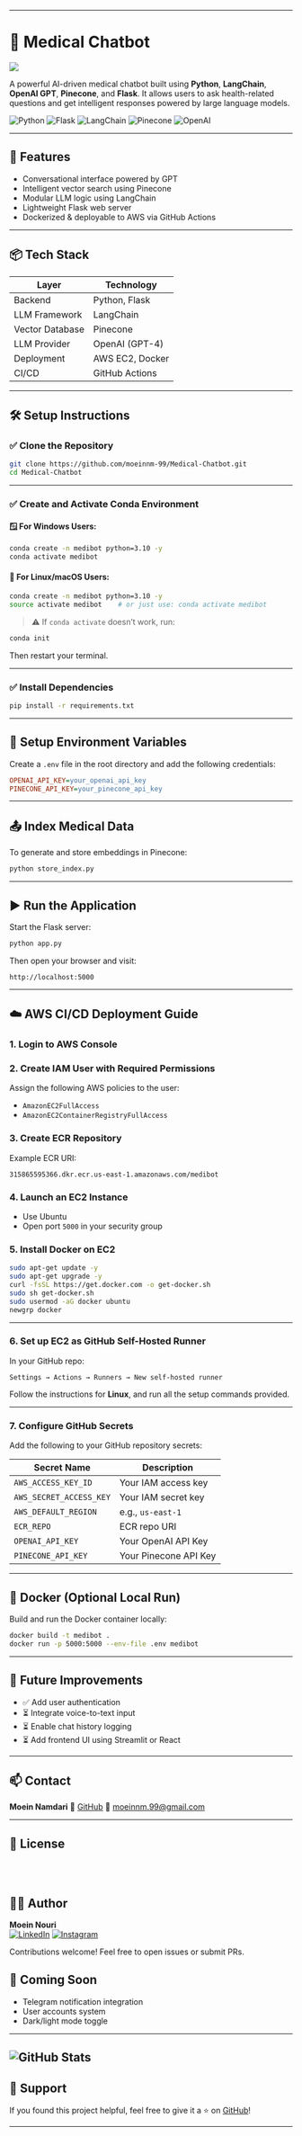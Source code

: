 
---

# 🧠 Medical Chatbot

<img src="https://github.com/moeinnm-99/Medical-Chatbot/blob/main/Medical-Chatbot.png"></img>

A powerful AI-driven medical chatbot built using **Python**, **LangChain**, **OpenAI GPT**, **Pinecone**, and **Flask**. It allows users to ask health-related questions and get intelligent responses powered by large language models.

![Python](https://img.shields.io/badge/Python-3.10-blue?logo=python)
![Flask](https://img.shields.io/badge/Flask-2.x-black?logo=flask)
![LangChain](https://img.shields.io/badge/LangChain-%2300BFFF)
![Pinecone](https://img.shields.io/badge/Pinecone-VectorDB-green)
![OpenAI](https://img.shields.io/badge/OpenAI-GPT--4-black?logo=openai)

---

## 🚀 Features

- Conversational interface powered by GPT
- Intelligent vector search using Pinecone
- Modular LLM logic using LangChain
- Lightweight Flask web server
- Dockerized & deployable to AWS via GitHub Actions

---

## 📦 Tech Stack

| Layer             | Technology          |
|------------------|---------------------|
| Backend          | Python, Flask       |
| LLM Framework    | LangChain           |
| Vector Database  | Pinecone            |
| LLM Provider     | OpenAI (GPT-4)      |
| Deployment       | AWS EC2, Docker     |
| CI/CD            | GitHub Actions      |

---

## 🛠️ Setup Instructions

### ✅ Clone the Repository

```bash
git clone https://github.com/moeinnm-99/Medical-Chatbot.git
cd Medical-Chatbot
````

---

### ✅ Create and Activate Conda Environment

#### 🪟 For **Windows** Users:

```bash
conda create -n medibot python=3.10 -y
conda activate medibot
```

#### 🐧 For **Linux/macOS** Users:

```bash
conda create -n medibot python=3.10 -y
source activate medibot    # or just use: conda activate medibot
```

> ⚠️ If `conda activate` doesn’t work, run:

```bash
conda init
```

Then restart your terminal.

---

### ✅ Install Dependencies

```bash
pip install -r requirements.txt
```

---

## 🔐 Setup Environment Variables

Create a `.env` file in the root directory and add the following credentials:

```ini
OPENAI_API_KEY=your_openai_api_key
PINECONE_API_KEY=your_pinecone_api_key
```

---

## 📤 Index Medical Data

To generate and store embeddings in Pinecone:

```bash
python store_index.py
```

---

## ▶️ Run the Application

Start the Flask server:

```bash
python app.py
```

Then open your browser and visit:

```
http://localhost:5000
```

---

## ☁️ AWS CI/CD Deployment Guide

### 1. Login to AWS Console

### 2. Create IAM User with Required Permissions

Assign the following AWS policies to the user:

* `AmazonEC2FullAccess`
* `AmazonEC2ContainerRegistryFullAccess`

### 3. Create ECR Repository

Example ECR URI:

```
315865595366.dkr.ecr.us-east-1.amazonaws.com/medibot
```

### 4. Launch an EC2 Instance

* Use Ubuntu
* Open port `5000` in your security group

### 5. Install Docker on EC2

```bash
sudo apt-get update -y
sudo apt-get upgrade -y
curl -fsSL https://get.docker.com -o get-docker.sh
sudo sh get-docker.sh
sudo usermod -aG docker ubuntu
newgrp docker
```

---

### 6. Set up EC2 as GitHub Self-Hosted Runner

In your GitHub repo:

```
Settings → Actions → Runners → New self-hosted runner
```

Follow the instructions for **Linux**, and run all the setup commands provided.

---

### 7. Configure GitHub Secrets

Add the following to your GitHub repository secrets:

| Secret Name             | Description           |
| ----------------------- | --------------------- |
| `AWS_ACCESS_KEY_ID`     | Your IAM access key   |
| `AWS_SECRET_ACCESS_KEY` | Your IAM secret key   |
| `AWS_DEFAULT_REGION`    | e.g., `us-east-1`     |
| `ECR_REPO`              | ECR repo URI          |
| `OPENAI_API_KEY`        | Your OpenAI API Key   |
| `PINECONE_API_KEY`      | Your Pinecone API Key |

---

## 🐳 Docker (Optional Local Run)

Build and run the Docker container locally:

```bash
docker build -t medibot .
docker run -p 5000:5000 --env-file .env medibot
```

---

## 🧪 Future Improvements

* ✅ Add user authentication
* ⏳ Integrate voice-to-text input
* ⏳ Enable chat history logging
* ⏳ Add frontend UI using Streamlit or React

---

## 📫 Contact

**Moein Namdari**
🔗 [GitHub](https://github.com/moeinnm-99)
📧 [moeinnm.99@gmail.com](mailto:moeinnm.99@gmail.com)


---
## 📜 License
</br></br>

## 👨‍💻 Author

**Moein Nouri**  
[![LinkedIn](https://img.shields.io/badge/LinkedIn-0077B5?style=for-the-badge&logo=linkedin&logoColor=white)](https://www.linkedin.com/in/moein-nouri-62803731a/)
[![Instagram](https://img.shields.io/badge/Instagram-E4405F?style=for-the-badge&logo=instagram&logoColor=white)](https://instagram.com/moeinnm_99)

Contributions welcome! Feel free to open issues or submit PRs.

## 🔮 Coming Soon
- Telegram notification integration
- User accounts system
- Dark/light mode toggle

---

![GitHub Stats](https://github-readme-stats.vercel.app/api?username=moeinnm-99&show_icons=true&theme=radical)
---

## 🌟 Support

If you found this project helpful, feel free to give it a ⭐ on [GitHub](https://github.com/moeinnm-99/Medical-Chatbot)!

---

